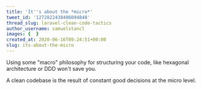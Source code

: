 ```yaml
---
title: 'It''s about the *micro*'
tweet_id: '1272822438406094848'
thread_slug: laravel-clean-code-tactics
author_username: samuelstancl
images: {  }
created_at: 2020-06-16T09:24:51+00:00
slug: its-about-the-micro
---
```


Using some "macro" philosophy for structuring your code, like hexagonal architecture or DDD won't save you.

A clean codebase is the result of constant good decisions at the micro level.